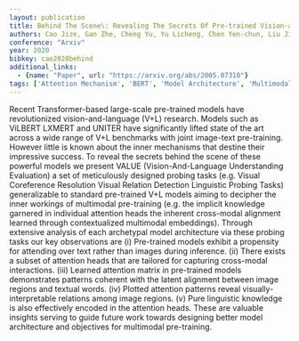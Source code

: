 ```yaml
---
layout: publication
title: Behind The Scene\: Revealing The Secrets Of Pre-trained Vision-and-language Models
authors: Cao Jize, Gan Zhe, Cheng Yu, Yu Licheng, Chen Yen-chun, Liu Jingjing
conference: "Arxiv"
year: 2020
bibkey: cao2020behind
additional_links:
  - {name: "Paper", url: "https://arxiv.org/abs/2005.07310"}
tags: ['Attention Mechanism', 'BERT', 'Model Architecture', 'Multimodal Models', 'Pretraining Methods', 'Training Techniques', 'Transformer']
---
```

Recent Transformer-based large-scale pre-trained models have revolutionized vision-and-language (V+L) research. Models such as ViLBERT LXMERT and UNITER have significantly lifted state of the art across a wide range of V+L benchmarks with joint image-text pre-training. However little is known about the inner mechanisms that destine their impressive success. To reveal the secrets behind the scene of these powerful models we present VALUE (Vision-And-Language Understanding Evaluation) a set of meticulously designed probing tasks (e.g. Visual Coreference Resolution Visual Relation Detection Linguistic Probing Tasks) generalizable to standard pre-trained V+L models aiming to decipher the inner workings of multimodal pre-training (e.g. the implicit knowledge garnered in individual attention heads the inherent cross-modal alignment learned through contextualized multimodal embeddings). Through extensive analysis of each archetypal model architecture via these probing tasks our key observations are (i) Pre-trained models exhibit a propensity for attending over text rather than images during inference. (ii) There exists a subset of attention heads that are tailored for capturing cross-modal interactions. (iii) Learned attention matrix in pre-trained models demonstrates patterns coherent with the latent alignment between image regions and textual words. (iv) Plotted attention patterns reveal visually-interpretable relations among image regions. (v) Pure linguistic knowledge is also effectively encoded in the attention heads. These are valuable insights serving to guide future work towards designing better model architecture and objectives for multimodal pre-training.
